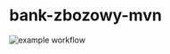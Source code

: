 # bank-zbozowy-mvn

![example workflow](https://github.com/GrowaSowa/bank-zbozowy-mvn/actions/workflows/ci.yml/badge.svg)
